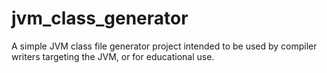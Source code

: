 # jvm_class_generator
A simple JVM class file generator project intended to be used by compiler writers targeting the JVM, or for educational use.
